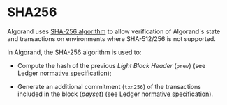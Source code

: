 # SHA256

Algorand uses [SHA-256 algorithm](https://datatracker.ietf.org/doc/html/rfc4634)
to allow verification of Algorand's state and transactions on environments where
SHA-512/256 is not supported.

In Algorand, the SHA-256 algorithm is used to:

- Compute the hash of the previous _Light Block Header_ (`prev`) (see Ledger [normative
specification](../ledger/ledger-block.md#previous-hash));

- Generate an additional commitment (`txn256`) of the transactions included in the
block (_payset_) (see Ledger [normative specification](../ledger/ledger-block.md#transaction-commitments)).